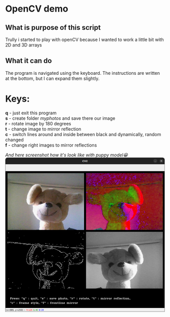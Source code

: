 # OpenCV demo

## What is purpose of this script
Trully i started to play with openCV because I wanted to work a little bit with 2D and 3D arrays

## What it can do
The program is navigated using the keyboard. The instructions are written at the bottom, but I can expand them slightly.
# Keys:
**q** - just exit this program \
**s** - create folder _myphotos_ and save there our image \
**r** - rotate image by 180 degrees \
**t** - change image to mirror reflection \
**c** - switch lines around and inside between black and dynamically, random changed \
**f** - change right images to mirror reflections 

_And here screenshot how it's look like with puppy model😁_
![puppy model](./screenshots/opencv-savingimages1.png)
